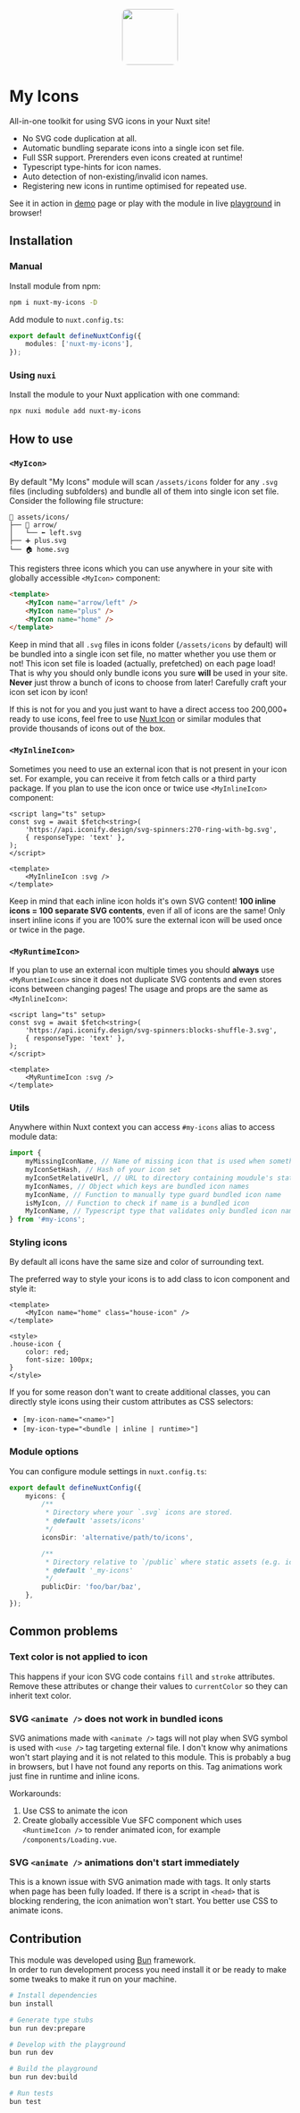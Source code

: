 <p align="center" style="text-align: center;">
<img src="./public/logotype.png" width="100px" style="border-radius: 10px;" />
</p>

<h1>My Icons</h1>

All-in-one toolkit for using SVG icons in your Nuxt site!

- No SVG code duplication at all.
- Automatic bundling separate icons into a single icon set file.
- Full SSR support. Prerenders even icons created at runtime!
- Typescript type-hints for icon names.
- Auto detection of non-existing/invalid icon names.
- Registering new icons in runtime optimised for repeated use.

See it in action in [demo](https://gwynerva.github.io/nuxt-my-icons) page or play with the module in live [playground](https://stackblitz.com/edit/nuxt-starter-opz1f7xj?file=app.vue) in browser!

## Installation

### Manual

Install module from npm:

```bash
npm i nuxt-my-icons -D
```

Add module to `nuxt.config.ts`:

```ts
export default defineNuxtConfig({
    modules: ['nuxt-my-icons'],
});
```

### Using `nuxi`

Install the module to your Nuxt application with one command:

```bash
npx nuxi module add nuxt-my-icons
```

## How to use

### `<MyIcon>`

By default "My Icons" module will scan `/assets/icons` folder for any `.svg` files (including subfolders) and bundle all of them into single icon set file.<br>
Consider the following file structure:

```
📁 assets/icons/
├── 📁 arrow/
│   └── ⬅️ left.svg
├── ➕ plus.svg
└── 🏠 home.svg
```

This registers three icons which you can use anywhere in your site with globally accessible `<MyIcon>` component:

```html
<template>
    <MyIcon name="arrow/left" />
    <MyIcon name="plus" />
    <MyIcon name="home" />
</template>
```

Keep in mind that all `.svg` files in icons folder (`/assets/icons` by default) will be bundled into a single icon set file, no matter whether you use them or not!
This icon set file is loaded (actually, prefetched) on each page load!
That is why you should only bundle icons you sure **will** be used in your site.
**Never** just throw a bunch of icons to choose from later!
Carefully craft your icon set icon by icon!

If this is not for you and you just want to have a direct access too 200,000+ ready to use icons, feel free to use [Nuxt Icon](https://github.com/nuxt/icon) or similar modules that provide thousands of icons out of the box.

### `<MyInlineIcon>`

Sometimes you need to use an external icon that is not present in your icon set.
For example, you can receive it from fetch calls or a third party package.
If you plan to use the icon once or twice use `<MyInlineIcon>` component:

```vue
<script lang="ts" setup>
const svg = await $fetch<string>(
    'https://api.iconify.design/svg-spinners:270-ring-with-bg.svg',
    { responseType: 'text' },
);
</script>

<template>
    <MyInlineIcon :svg />
</template>
```

Keep in mind that each inline icon holds it's own SVG content!
**100 inline icons = 100 separate SVG contents**, even if all of icons are the same!
Only insert inline icons if you are 100% sure the external icon will be used once or twice in the page.

### `<MyRuntimeIcon>`

If you plan to use an external icon multiple times you should **always** use `<MyRuntimeIcon>` since it does not duplicate SVG contents and even stores icons between changing pages!
The usage and props are the same as `<MyInlineIcon>`:

```vue
<script lang="ts" setup>
const svg = await $fetch<string>(
    'https://api.iconify.design/svg-spinners:blocks-shuffle-3.svg',
    { responseType: 'text' },
);
</script>

<template>
    <MyRuntimeIcon :svg />
</template>
```

### Utils

Anywhere within Nuxt context you can access `#my-icons` alias to access module data:

```ts
import {
    myMissingIconName, // Name of missing icon that is used when something goes wrong
    myIconSetHash, // Hash of your icon set
    myIconSetRelativeUrl, // URL to directory containing moudule's static assets (relative to root)
    myIconNames, // Object which keys are bundled icon names
    myIconName, // Function to manually type guard bundled icon name
    isMyIcon, // Function to check if name is a bundled icon
    MyIconName, // Typescript type that validates only bundled icon names
} from '#my-icons';
```

### Styling icons

By default all icons have the same size and color of surrounding text.

The preferred way to style your icons is to add class to icon component and style it:

```vue
<template>
    <MyIcon name="home" class="house-icon" />
</template>

<style>
.house-icon {
    color: red;
    font-size: 100px;
}
</style>
```

If you for some reason don't want to create additional classes, you can directly style icons using their custom attributes as CSS selectors:

- `[my-icon-name="<name>"]`
- `[my-icon-type="<bundle | inline | runtime>"]`

### Module options

You can configure module settings in `nuxt.config.ts`:

```ts
export default defineNuxtConfig({
    myicons: {
        /**
         * Directory where your `.svg` icons are stored.
         * @default 'assets/icons'
         */
        iconsDir: 'alternative/path/to/icons',

        /**
         * Directory relative to `/public` where static assets (e.g. icons bundle) will be stored.
         * @default '_my-icons'
         */
        publicDir: 'foo/bar/baz',
    },
});
```

## Common problems

### Text color is not applied to icon

This happens if your icon SVG code contains `fill` and `stroke` attributes.<br>
Remove these attributes or change their values to `currentColor` so they can inherit text color.

### SVG `<animate />` does not work in bundled icons

SVG animations made with `<animate />` tags will not play when SVG symbol is used with `<use />` tag targeting external file.
I don't know why animations won't start playing and it is not related to this module.
This is probably a bug in browsers, but I have not found any reports on this.
Tag animations work just fine in runtime and inline icons.

Workarounds:

1. Use CSS to animate the icon
2. Create globally accessible Vue SFC component which uses `<RuntimeIcon />` to render animated icon, for example `/components/Loading.vue`.

### SVG `<animate />` animations don't start immediately

This is a known issue with SVG animation made with tags. It only starts when page has been fully loaded.
If there is a script in `<head>` that is blocking rendering, the icon animation won't start.
You better use CSS to animate icons.

## Contribution

This module was developed using [Bun](https://bun.sh/) framework.<br>
In order to run development process you need install it or be ready to make some tweaks to make it run on your machine.

```bash
# Install dependencies
bun install

# Generate type stubs
bun run dev:prepare

# Develop with the playground
bun run dev

# Build the playground
bun run dev:build

# Run tests
bun test
```
